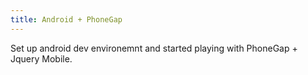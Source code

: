 ```yaml
---
title: Android + PhoneGap
---
```


Set up android dev environemnt and started playing with PhoneGap + Jquery Mobile.
